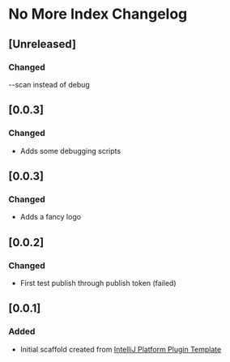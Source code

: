 <!-- Keep a Changelog guide -> https://keepachangelog.com -->

# No More Index Changelog
## [Unreleased]
### Changed
--scan instead of debug
## [0.0.3]
### Changed
- Adds some debugging scripts
## [0.0.3]
### Changed
- Adds a fancy logo
## [0.0.2]
### Changed
- First test publish through publish token (failed)
## [0.0.1]
### Added
- Initial scaffold created from [IntelliJ Platform Plugin Template](https://github.com/JetBrains/intellij-platform-plugin-template)